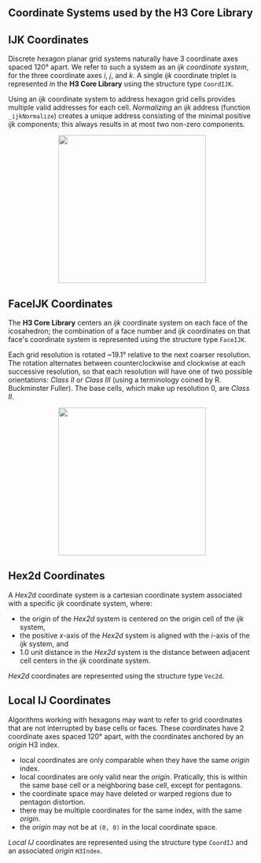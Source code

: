 Coordinate Systems used by the H3 Core Library
---

IJK Coordinates
---

Discrete hexagon planar grid systems naturally have 3 coordinate axes spaced 120&deg; apart. We refer to such a system as an *ijk coordinate system*, for the three coordinate axes *i*, *j*, and *k*. A single *ijk* coordinate triplet is represented in the **H3 Core Library** using the structure type `CoordIJK`.

Using an *ijk* coordinate system to address hexagon grid cells provides multiple valid addresses for each cell. *Normalizing* an *ijk* address (function `_ijkNormalize`) creates a unique address consisting of the minimal positive *ijk* components; this always results in at most two non-zero components.

<div align="center">
  <img height="300" src="images/ijkp.png" />
</div>

FaceIJK Coordinates
---

The **H3 Core Library** centers an *ijk* coordinate system on each face of the icosahedron; the combination of a face number and *ijk* coordinates on that face's coordinate system is represented using the structure type `FaceIJK`.

Each grid resolution is rotated ~19.1&deg; relative to the next coarser resolution. The rotation alternates between counterclockwise and clockwise at each successive resolution, so that each resolution will have one of two possible orientations: *Class II* or *Class III* (using a terminology coined by R. Buckminster Fuller). The base cells, which make up resolution 0, are *Class II*.

<div align="center">
  <img height="300" src="images/classII.III.png" />
</div>

Hex2d Coordinates
---

A *Hex2d* coordinate system is a cartesian coordinate system associated with a specific *ijk* coordinate system, where:

* the origin of the *Hex2d* system is centered on the origin cell of the *ijk* system, 
* the positive *x*-axis of the *Hex2d* system is aligned with the *i*-axis of the *ijk* system, and
* 1.0 unit distance in the *Hex2d* system is the distance between adjacent cell centers in the *ijk* coordinate system.

*Hex2d* coordinates are represented using the structure type `Vec2d`.

Local IJ Coordinates
---

Algorithms working with hexagons may want to refer to grid coordinates that are not interrupted by base cells or faces. These coordinates have 2 coordinate axes spaced 120&deg; apart, with the coordinates anchored by an *origin* H3 index.

* local coordinates are only comparable when they have the same *origin* index.
* local coordinates are only valid near the *origin*. Pratically, this is within the same base cell or a neighboring base cell, except for pentagons.
* the coordinate space may have deleted or warped regions due to pentagon distortion.
* there may be multiple coordinates for the same index, with the same *origin*.
* the *origin* may not be at `(0, 0)` in the local coordinate space.

*Local IJ* coordinates are represented using the structure type `CoordIJ` and an associated *origin* `H3Index`.
